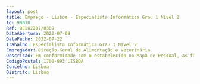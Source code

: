 ```yaml
--- 
layout: post
title: Emprego - Lisboa - Especialista Informática Grau 1 Nível 2
Id: 99070
Ref: OE202207/0309
DataAbertura: 2022-07-08
DataFecho: 2022-07-22
Trabalho: Especialista Informática Grau 1 Nível 2
Empregador: Direção-Geral de Alimentação e Veterinária
Descricao: Em conformidade com o estabelecido no Mapa de Pessoal, as funções a exercer são as enquadráveis no conteúdo funcional da carreira de especialista de informática, nos termos do artigo 2.º da Portaria 358 2002, de 3 de abril, nomeadamente   Tarefas inerentes à área funcional de administração de sistemas, bases de dados, redes e segurança   Gestão e configuração de routers e switches (preferencialmente Cisco)   Conhecimentos da Gestão do Mcrosoft Teams   Gestão e configuração de Firewalls (preferencialmente CheckPoint e F5)   Gestão e configuração de Publicadores (preferencialmente F5)   Analisar requisitos e realizar os estudos de suporte às decisões de implementação de processos, worflows e sistemas e à especificação e contratação de equipamentos, tecnologias e serviços e elaborar, sempre que necessário, os respetivos Cadernos de Encargos para aquisição de bens ou serviços no domínio das TIC   Preparação e produção de relatórios e dashbords das diferentes ferramentas utilizadas   Apoiar na organização e na disponibilização dos recursos informacionais e definir as normas de acesso e níveis de confidencialidade da informação   Apoiar na definição e desenvolvimento das medidas necessárias à segurança e integridade da informação e na especificação das normas de segurança e de proteção de dados pessoais.
CodigoPostal: 1700-093 LISBOA
Concelho: Lisboa
Distrito: Lisboa
--- 
```


